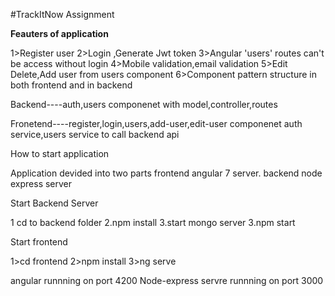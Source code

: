 #TrackItNow Assignment

**Feauters of application**

1>Register user
2>Login ,Generate Jwt token
3>Angular 'users' routes can't be access without login
4>Mobile validation,email validation
5>Edit Delete,Add user from users component
6>Component pattern  structure in both frontend and in backend

Backend----auth,users componenet with model,controller,routes

Fronetend----register,login,users,add-user,edit-user  componenet
               auth service,users service to call backend api




How to start application 

Application devided into two parts frontend angular 7 server. backend node express server

Start Backend Server

1 cd to backend folder
2.npm install
3.start mongo server
3.npm start

Start frontend

1>cd frontend
2>npm install
3>ng serve


angular runnning on port 4200
Node-express servre runnning on port 3000





